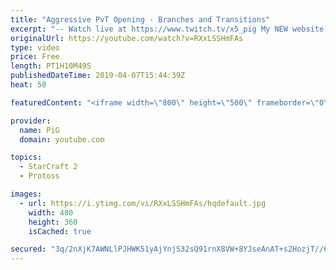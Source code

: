 ```yaml
---
title: "Aggressive PvT Opening - Branches and Transitions"
excerpt: "-- Watch live at https://www.twitch.tv/x5_pig My NEW website: https://pigstarcraft.com/ My Twitter: https://twitter.com/x5_PiG My Instagram: https://www.instagram.com/pigsc2/ My Facebook: https://www.facebook.com/PiGSC2/  Link to my Discord: https://discordapp.com/invite/SkhbzCM  The Book of FILTH: https://docs.google.com/document/d/17IX0S9Lu4ALiaOq0J0xkeBu4ZCZzXhH9ePtbmYUHQ0U/edit#heading=h.jut01of6fy4j"
originalUrl: https://youtube.com/watch?v=RXxLSSHmFAs
type: video
price: Free
length: PT1H10M49S
publishedDateTime: 2019-04-07T15:44:39Z
heat: 50

featuredContent: "<iframe width=\"800\" height=\"500\" frameborder=\"0\" src=\"https://www.youtube.com/embed/RXxLSSHmFAs\" allow=\"accelerometer; autoplay; encrypted-media; gyroscope; picture-in-picture\" allowfullscreen></iframe>"

provider:
  name: PiG
  domain: youtube.com

topics:
  - StarCraft 2
  - Protoss

images:
  - url: https://i.ytimg.com/vi/RXxLSSHmFAs/hqdefault.jpg
    width: 480
    height: 360
    isCached: true

secured: "3q/2nXjK7AWNLlPJHWK51yAjYnjS32sQ91rnX8VW+8YJseAnAT+s2HozjT//6eT7GeA/EbB6asyjlL5B7kw854cAq29ebkZTdl885ozsUfyipYNIqzDiaDQytQ39UjxCrGmeJYlaECZPNLGMJS4UQM2+X0Ui7Xvo63WkxL6Cf+Fpm5KbSMFukHePp6TAB0if454QEs8UQil+4r9c0/jrzVaXzx/C/GUSyOzt3xVLMaCMZodJbMUJ59GbzSgXkUL1O64zgoKd1/C94M1et68ooMhX3kcv9bLmb0EaA0nEw523APLdEOu8xpixAulVLpGeHedGN44f5G9rxd9msIT9NFpNsRNj1p+a5B4I3iUkFxvMqQcITlOvLF0d864jQZ0kuuCVyc9xv/BI08gLHcqcK6/L2l6OirXELtEJsDRAvtA=;Rg5CLBxRiQPdEUTTzoqE4w=="
---
```


